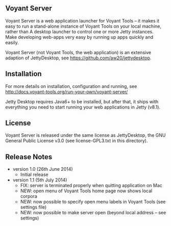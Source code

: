 ## Voyant Server ##
Voyant Server is a web application launcher for Voyant Tools – it makes it easy to run a stand-alone instance of Voyant Tools on your local machine, rather than A desktop launcher to control one or more Jetty instances.   Make developing web-apps very easy by running up apps quickly and easily.

Voyant Server (not Voyant Tools, the web application) is an extensive adaption of JettyDesktop, see https://github.com/aw20/jettydesktop.

## Installation ##
For more details on installation, configuration and running, see http://docs.voyant-tools.org/run-your-own/voyant-server/

Jetty Desktop requires Java6+ to be installed, but after that, it ships with everything you need to start running your web applications in Jetty (v8.1).

## License ##
Voyant Server is released under the same license as JettyDesktop, the GNU General Public License v3.0 (see license-GPL3.txt in this directory).

## Release Notes ##
* version 1.0 (26th June 2014)
	* Initial release
* version 1.1 (5th July 2014)
	* FIX: server is terminated properly when quitting application on Mac
	* NEW: open menu of Voyant Tools home page now shows local corpora
	* NEW: now possible to specify open menu labels in Voyant Tools (see settings file)
	* NEW: now possible to make server open (beyond local address – see settings)